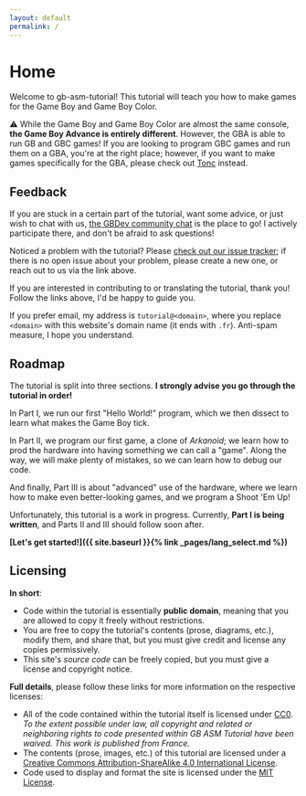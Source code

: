 ```yaml
---
layout: default
permalink: /
---
```


# Home

Welcome to gb-asm-tutorial!
This tutorial will teach you how to make games for the Game Boy and Game Boy Color.

⚠️ While the Game Boy and Game Boy Color are almost the same console, **the Game Boy Advance is entirely different**.
However, the GBA is able to run GB and GBC games!
If you are looking to program GBC games and run them on a GBA, you're at the right place; however, if you want to make games specifically for the GBA, please check out [Tonc](http://coranac.com/tonc/text) instead.

## Feedback

If you are stuck in a certain part of the tutorial, want some advice, or just wish to chat with us, [the GBDev community chat](https://gbdev.io/chat) is the place to go!
I actively participate there, and don't be afraid to ask questions!

Noticed a problem with the tutorial?
Please [check out our issue tracker](https://github.com/ISSOtm/gb-asm-tutorial/issues); if there is no open issue about your problem, please create a new one, or reach out to us via the link above.

If you are interested in contributing to or translating the tutorial, thank you!
Follow the links above, I'd be happy to guide you.

If you prefer email, my address is `tutorial@<domain>`, where you replace `<domain>` with this website's domain name (it ends with `.fr`).
Anti-spam measure, I hope you understand.

## Roadmap

The tutorial is split into three sections.
**I strongly advise you go through the tutorial in order!**

In Part I, we run our first "Hello World!" program, which we then dissect to learn what makes the Game Boy tick.

In Part II, we program our first game, a clone of *Arkanoid*; we learn how to prod the hardware into having something we can call a "game".
Along the way, we will make plenty of mistakes, so we can learn how to debug our code.

And finally, Part III is about "advanced" use of the hardware, where we learn how to make even better-looking games, and we program a Shoot 'Em Up!

Unfortunately, this tutorial is a work in progress.
Currently, **Part I is being written**, and Parts II and III should follow soon after.

**[Let's get started!]({{ site.baseurl }}{% link _pages/lang_select.md %})**

## Licensing

**In short**:

- Code within the tutorial is essentially **public domain**, meaning that you are allowed to copy it freely without restrictions.
- You are free to copy the tutorial's contents (prose, diagrams, etc.), modify them, and share that, but you must give credit and license any copies permissively.
- This site's *source code* can be freely copied, but you must give a license and copyright notice.

**Full details**, please follow these links for more information on the respective licenses:

- All of the code contained within the tutorial itself is licensed under <a rel="license" href="http://creativecommons.org/publicdomain/zero/1.0/">CC0</a>. *To the extent possible under law, all copyright and related or neighboring rights to code presented within GB ASM Tutorial have been waived. This work is published from France.*
- The contents (prose, images, etc.) of this tutorial are licensed under a <a rel="license" href="http://creativecommons.org/licenses/by-sa/4.0/">Creative Commons Attribution-ShareAlike 4.0 International License</a>.
- Code used to display and format the site is licensed under the [MIT License](https://github.com/ISSOtm/gb-asm-tutorial/blob/master/LICENSE.md).
